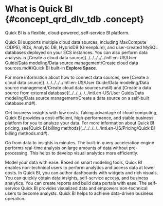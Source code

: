# What is Quick BI {#concept_qrd_dlv_tdb .concept}

Quick BI is a flexible, cloud-powered, self-service BI platform.

Quick BI supports multiple cloud data sources, including MaxCompute \(ODPS\), RDS, Analytic DB, HybridDB \(Greenplum\), and user-created MySQL databases deployed on your ECS instances. You can also perform data analysis in [Create a cloud data source](../../../../../intl.en-US/User Guide/Data modeling/Data source management/Create cloud data sources.md#)Quick BI built-in **Explore Space**.

For more information about how to connect data sources, see [Create a cloud data source](../../../../../intl.en-US/User Guide/Data modeling/Data source management/Create cloud data sources.md#) and [Create a data source from external database](../../../../../intl.en-US/User Guide/Data modeling/Data source management/Create a data source on a self-built database.md#).

Get business insights with low costs. Taking advantage of cloud computing, Quick BI provides a cost-efficient, high-performance, and stable business platform for you to analyze your data. For more information about Quick BI pricing, see[Quick BI billing methods](../../../../../intl.en-US/Pricing/Quick BI billing methods.md#).

Go from data to insights in minutes. The built-in query acceleration engine performs real-time analysis on large amounts of data without pre-processing. This helps to develop visual analytics more efficiently.

Model your data with ease. Based on smart modeling tools, Quick BI enables non-technical users to perform analytics and access data at lower costs. In Quick BI, you can author dashboards with widgets and rich visuals. You can quickly obtain data insights, self-service access, and business analytics. You can create reports and build data portals with ease. The self-service Quick BI provides visualized data and empowers non-technical users to become analysts. Quick BI helps to achieve data-driven business operation.

